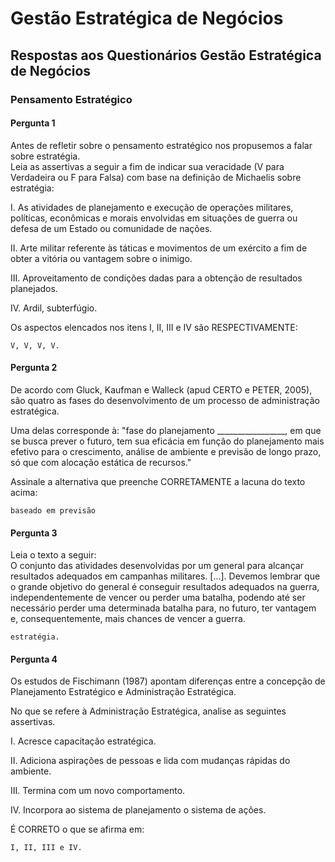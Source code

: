 # Gestão Estratégica de Negócios

## Respostas aos Questionários Gestão Estratégica de Negócios

### Pensamento Estratégico

#### Pergunta 1  

Antes de refletir sobre o pensamento estratégico nos propusemos a falar sobre estratégia.  
Leia as assertivas a seguir a fim de indicar sua veracidade (V para Verdadeira ou F para Falsa) com base na definição de Michaelis sobre estratégia:  

I. As atividades de planejamento e execução de operações militares, políticas, econômicas e morais envolvidas em situações de guerra ou defesa de um Estado ou comunidade de nações.  

II. Arte militar referente às táticas e movimentos de um exército a fim de obter a vitória ou vantagem sobre o inimigo.  

III. Aproveitamento de condições dadas para a obtenção de resultados planejados.  

IV. Ardil, subterfúgio.  

Os aspectos elencados nos itens I, II, III e IV são RESPECTIVAMENTE:  

```"
V, V, V, V. 
```

#### Pergunta 2

De acordo com Gluck, Kaufman e Walleck (apud CERTO e PETER, 2005), são quatro as fases do desenvolvimento de um processo de administração estratégica.  

Uma delas corresponde à: "fase do planejamento _________________, em que se busca prever o futuro, tem sua eficácia em função do planejamento mais efetivo para o crescimento, análise de ambiente e previsão de longo prazo, só que com alocação estática de recursos."  

Assinale a alternativa que preenche CORRETAMENTE a lacuna do texto acima:  

```"
baseado em previsão
```

#### Pergunta 3

Leia o texto a seguir:  
O conjunto das atividades desenvolvidas por um general para alcançar resultados adequados em campanhas militares. [...]. Devemos lembrar que o grande objetivo do general é conseguir resultados adequados na guerra, independentemente de vencer ou perder uma batalha, podendo até ser necessário perder uma determinada batalha para, no futuro, ter vantagem e, consequentemente, mais chances de vencer a guerra.  

```"
estratégia.
```

#### Pergunta 4

Os estudos de Fischimann (1987) apontam diferenças entre a concepção de Planejamento Estratégico e Administração Estratégica.  

No que se refere à Administração Estratégica, analise as seguintes assertivas.  

I. Acresce capacitação estratégica.  

II. Adiciona aspirações de pessoas e lida com mudanças rápidas do ambiente.  

III. Termina com um novo comportamento.  

IV. Incorpora ao sistema de planejamento o sistema de ações.  

É CORRETO o que se afirma em:

```"
I, II, III e IV. 
```
